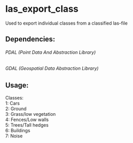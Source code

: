 # las_export_class

Used to export individual classes from a classified las-file

## Dependencies:

###### PDAL (Point Data And Abstraction Library)

###### GDAL (Geospatial Data Abstraction Library)

## Usage:


Classes:  
        1: Cars  
        2: Ground  
        3: Grass/low vegetation  
        4: Fences/Low walls  
        5: Trees/Tall hedges  
        6: Buildings  
        7: Noise  
